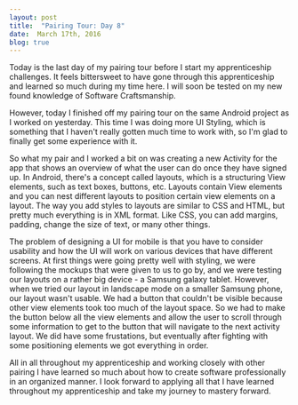 ```yaml
---
layout: post
title:  "Pairing Tour: Day 8"
date:  March 17th, 2016
blog: true
---
```


Today is the last day of my pairing tour before I start my apprenticeship challenges. It feels bittersweet to have gone through this apprenticeship and learned so much during my time here. I will soon be tested on my new found knowledge of Software Craftsmanship.

However, today I finished off my pairing tour on the same Android project as I worked on yesterday. This time I was doing more UI Styling, which is something that I haven't really gotten much time to work with, so I'm glad to finally get some experience with it.  

So what my pair and I worked a bit on was creating a new Activity for the app that shows an overview of what the user can do once they have signed up. In Android, there's a concept called layouts, which is a structuring View elements, such as text boxes, buttons, etc. Layouts contain View elements and you can nest different layouts to position certain view elements on a layout. The way you add styles to layouts are similar to CSS and HTML, but pretty much everything is in XML format. Like CSS, you can add margins, padding, change the size of text, or many other things.

The problem of designing a UI for mobile is that you have to consider usability and how the UI will work on various devices that have different screens. At first things were going pretty well with styling, we were following the mockups that were given to us to go by, and we were testing our layouts on a rather big device - a Samsung galaxy tablet. However, when we tried our layout in landscape mode on a smaller Samsung phone, our layout wasn't usable. We had a button that couldn't be visible because other view elements took too much of the layout space. So we had to make the button below all the view elements and allow the user to scroll through some information to get to the button that will navigate to the next activity layout. We did have some frustations, but eventually after fighting with some positioning elements we got everything in order.   

All in all throughout my apprenticeship and working closely with other pairing I have learned so much about how to create software professionally in an organized manner. I look forward to applying all that I have learned throughout my apprenticeship and take my journey to mastery forward. 
